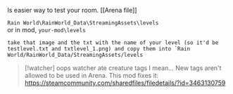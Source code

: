 Is easier way to test your room.
[[Arena file]]

`Rain World\RainWorld_Data\StreamingAssets\levels`  
or in mod, `your-mod\levels`


```
take that image and the txt with the name of your level (so it'd be testlevel.txt and txtlevel_1.png) and copy them into `Rain World/RainWorld_Data/StreamingAssets/levels
```

> [!watcher] oops watcher ate creature tags
> I mean... New tags aren't allowed to be used in Arena.
> This mod fixes it:
> https://steamcommunity.com/sharedfiles/filedetails/?id=3463130759 